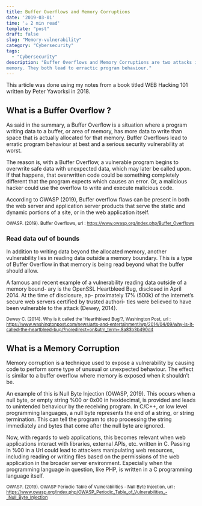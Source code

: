 ```yaml
---
title: Buffer Overflows and Memory Corruptions
date: '2019-03-01'
time: '☕️ 2 min read'
template: "post"
draft: false
slug: "Memory-vulnerability"
category: "Cybersecurity"
tags:
  - "Cybersecurity"
description: "Buffer Overflows and Memory Corruptions are two attacks in the area of
memory. They both lead to erractic program behaviour."
---
```


This article was done using my notes from a book titled WEB Hacking 101 written by Peter Yaworksi in 2018.

## What is a Buffer Overflow ?

As said in the summary, a Buffer Overflow is a situation where a program writing data to a buffer, or area of
memory, has more data to write than space that is actually allocated for that memory. Buffer Overflows lead to erratic program behaviour at best and a serious security
vulnerability at worst.

The reason is, with a Buffer Overflow, a vulnerable program
begins to overwrite safe data with unexpected data, which may later be called upon.
If that happens, that overwritten code could be something completely different that the
program expects which causes an error. Or, a malicious hacker could use the overflow
to write and execute malicious code.

According to OWASP (2019), Buffer overflow flaws can be present in both the web server and application server products that serve the static and dynamic portions of a site, or in the web application itself.

<sub>OWASP. (2019). Buffer Overflows, url : https://www.owasp.org/index.php/Buffer_Overflows</sub>

### Read data ouf of bounds

In addition to writing data beyond the allocated memory, another vulnerability lies in
reading data outside a memory boundary. This is a type of Buffer Overflow in that
memory is being read beyond what the buffer should allow.

A famous and recent example of a vulnerability reading data outside of a memory bound-
ary is the OpenSSL Heartbleed Bug, disclosed in April 2014. At the time of disclosure, ap-
proximately 17% (500k) of the internet’s secure web servers certified by trusted authori-
ties were believed to have been vulnerable to the attack (Dewey, 2014).

<sub>Dewey C. (2014). Why is it called the 'Hearthbleed Bug'?, Washington Post, url : https://www.washingtonpost.com/news/arts-and-entertainment/wp/2014/04/09/why-is-it-called-the-heartbleed-bug/?noredirect=on&utm_term=.8a83b3b490d4</sub>

## What is a Memory Corruption

Memory corruption is a technique used to expose a vulnerability by causing code to
perform some type of unusual or unexpected behaviour. The effect is similar to a buffer
overflow where memory is exposed when it shouldn’t be.

An example of this is Null Byte Injection (OWASP, 2019). This occurs when a null byte, or empty string
%00 or 0x00 in hexidecimal, is provided and leads to unintended behaviour by the
receiving program. In C/C++, or low level programming languages, a null byte represents
the end of a string, or string termination. This can tell the program to stop processing
the string immediately and bytes that come after the null byte are ignored.

Now, with regards to web applications, this becomes relevant when web applications
interact with libraries, external APIs, etc. written in C. Passing in %00 in a Url could lead
to attackers manipulating web resources, including reading or writing files based on the
permissions of the web application in the broader server environment. Especially when
the programming language in question, like PHP, is written in a C programming language
itself.

<sub>OWASP. (2019). OWASP Periodic Table of Vulnerabilities - Null Byte Injection, url : https://www.owasp.org/index.php/OWASP_Periodic_Table_of_Vulnerabilities_-_Null_Byte_Injection</sub>
